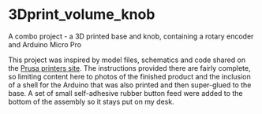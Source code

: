 # 3Dprint_volume_knob
A combo project - a 3D printed base and knob, containing a rotary encoder and Arduino Micro Pro

This project was inspired by model files, schematics and code shared on the [Prusa printers site](https://www.prusaprinters.org/prints/3592-media-control-volume-knob-abstract-body). The instructions provided there are fairly complete, so limiting content here to photos of the finished product and the inclusion of a shell for the Arduino that was also printed and then super-glued to the base. A set of small self-adhesive rubber button feed were added to the bottom of the assembly so it stays put on my desk.
